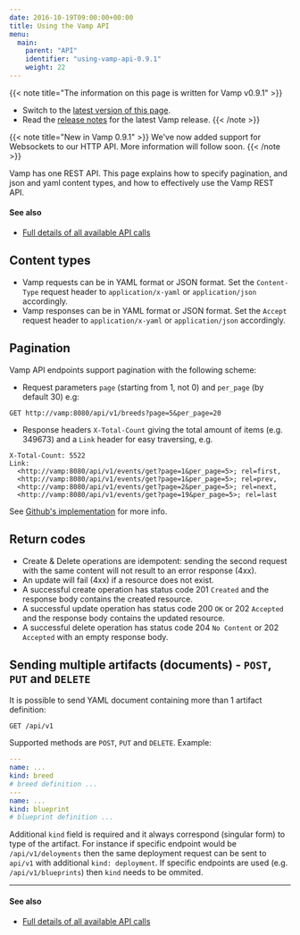 ```yaml
---
date: 2016-10-19T09:00:00+00:00
title: Using the Vamp API
menu:
  main:
    parent: "API"
    identifier: "using-vamp-api-0.9.1"
    weight: 22
---
```


{{< note title="The information on this page is written for Vamp v0.9.1" >}}

* Switch to the [latest version of this page](/documentation/api/using-the-api).
* Read the [release notes](/documentation/release-notes/latest) for the latest Vamp release.
{{< /note >}}

{{< note title="New in Vamp 0.9.1" >}}
We've now added support for Websockets to our HTTP API. More information will follow soon.
{{< /note >}}

Vamp has one REST API. This page explains how to specify pagination, and json and yaml content types, and how to effectively use the Vamp REST API.

#### See also
* [Full details of all available API calls](/documentation/api/v0.9.1/api-reference/)

## Content types

* Vamp requests can be in YAML format or JSON format. Set the `Content-Type` request header to `application/x-yaml` or `application/json` accordingly.
* Vamp responses can be in YAML format or JSON format. Set the `Accept` request header to `application/x-yaml` or `application/json` accordingly.

## Pagination

Vamp API endpoints support pagination with the following scheme:

* Request parameters `page` (starting from 1, not 0) and `per_page` (by default 30) e.g:

```
GET http://vamp:8080/api/v1/breeds?page=5&per_page=20
```

* Response headers `X-Total-Count` giving the total amount of items (e.g. 349673) and a `Link` header for easy traversing, e.g.
```
X-Total-Count: 5522
Link:
  <http://vamp:8080/api/v1/events/get?page=1&per_page=5>; rel=first,
  <http://vamp:8080/api/v1/events/get?page=1&per_page=5>; rel=prev,
  <http://vamp:8080/api/v1/events/get?page=2&per_page=5>; rel=next,
  <http://vamp:8080/api/v1/events/get?page=19&per_page=5>; rel=last
```

See [Github's implementation](https://developer.github.com/guides/traversing-with-pagination/) for more info.

## Return codes

* Create & Delete operations are idempotent: sending the second request with the same content will not result to an error response (4xx).
* An update will fail (4xx) if a resource does not exist.
* A successful create operation has status code 201 `Created` and the response body contains the created resource.
* A successful update operation has status code 200 `OK` or 202 `Accepted` and the response body contains the updated resource.
* A successful delete operation has status code 204 `No Content` or 202 `Accepted` with an empty response body.

## Sending multiple artifacts (documents) - `POST`, `PUT` and `DELETE`

It is possible to send YAML document containing more than 1 artifact definition:

```
GET /api/v1
```

Supported methods are `POST`, `PUT` and `DELETE`. Example:

```yaml
---
name: ...
kind: breed
# breed definition ...
---
name: ...
kind: blueprint
# blueprint definition ...
```

Additional `kind` field is required and it always correspond (singular form) to type of the artifact.
For instance if specific endpoint would be `/api/v1/deloyments` then the same deployment request can be sent to `api/v1` with additional `kind: deployment`.
If specific endpoints are used (e.g. `/api/v1/blueprints`) then `kind` needs to be ommited.

-------------

#### See also
* [Full details of all available API calls](/documentation/api/v0.9.1/api-reference/)
